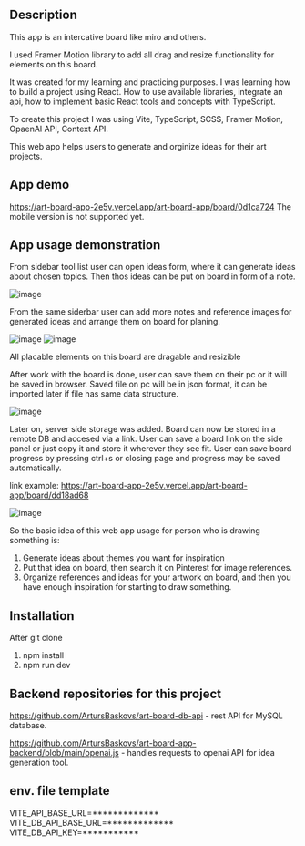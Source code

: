## Description
This app is an intercative board like miro and others. 

I used Framer Motion library to add all drag and resize functionality for elements on this board.

It was created for my learning and practicing purposes. I was learning how to build a project using React. How to use available libraries, integrate an api, how to implement basic React tools and concepts with TypeScript.

To create this project I was using Vite, TypeScript, SCSS, Framer Motion, OpaenAI API, Context API.

This web app helps users to generate and orginize ideas for their art projects. 

## App demo
https://art-board-app-2e5v.vercel.app/art-board-app/board/0d1ca724
The mobile version is not supported yet.

## App usage demonstration
From sidebar tool list user can open ideas form, where it can generate ideas about chosen topics. Then thos ideas can be put on board in form of a note.

![image](https://github.com/user-attachments/assets/db8669a6-0bb1-49d2-823c-aec2316278da)

From the same siderbar user can add more notes and reference images for generated ideas and arrange them on board for planing.

![image](https://github.com/user-attachments/assets/ab3130c0-6efa-4348-8d67-4755ca700317)
![image](https://github.com/user-attachments/assets/6db520b9-4a72-49b9-99c6-a349916e104c)

All placable elements on this board are dragable and resizible

After work with the board is done, user can save them on their pc or it will be saved in browser. Saved file on pc will be in json format, it can be imported later if file has same data structure.

![image](https://github.com/user-attachments/assets/ed69ccb8-07c9-4ea4-ab3d-47283c24eff9)

Later on, server side storage was added. Board can now be stored in a remote DB and accesed via a link. User can save a board link on the side panel or just copy it and store it wherever they see fit. User can save board progress by pressing ctrl+s or closing page and progress may be saved automatically.

link example: https://art-board-app-2e5v.vercel.app/art-board-app/board/dd18ad68

![image](https://github.com/user-attachments/assets/87712bb1-c090-456a-9f97-d945c6694619)



So the basic idea of this web app usage for person who is drawing something is:
1. Generate ideas about themes you want for inspiration
2. Put that idea on board, then search it on Pinterest for image references.
3. Organize references and ideas for your artwork on board, and then you have enough inspiration for starting to draw something.

## Installation
After git clone
1. npm install
2. npm run dev
## Backend repositories for this project

https://github.com/ArtursBaskovs/art-board-db-api - rest API for MySQL database.

https://github.com/ArtursBaskovs/art-board-app-backend/blob/main/openai.js - handles requests to openai API for idea generation tool.

## env. file template
VITE_API_BASE_URL=*************
VITE_DB_API_BASE_URL=*************
VITE_DB_API_KEY=***********



